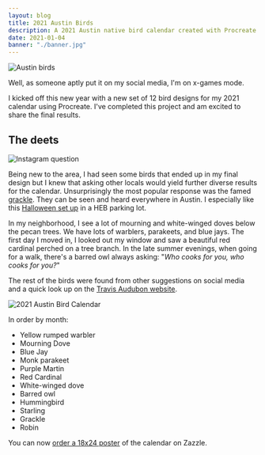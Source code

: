 ```yaml
---
layout: blog
title: 2021 Austin Birds
description: A 2021 Austin native bird calendar created with Procreate.
date: 2021-01-04
banner: "./banner.jpg"
---
```


<img class="responsive-img-no-shadow" src="/images/uploads/2021-01-04/preview.jpg" alt="Austin birds" />

Well, as someone aptly put it on my social media, I'm on x-games mode.

I kicked off this new year with a new set of 12 bird designs for my 2021 calendar using Procreate. I've completed this project and am excited to share the final results.

## The deets

<img class="responsive-img" src="/images/uploads/2021-01-04/question.png" alt="Instagram question" />

Being new to the area, I had seen some birds that ended up in my final design but I knew that asking other locals would yield further diverse results for the calendar. Unsurprisingly the most popular response was the famed [grackle](https://en.wikipedia.org/wiki/Great-tailed_grackle). They can be seen and heard everywhere in Austin. I especially like this [Halloween set up](https://imgur.com/a/4Walzu1) in a HEB parking lot.

In my neighborhood, I see a lot of mourning and white-winged doves below the pecan trees. We have lots of warblers, parakeets, and blue jays. The first day I moved in, I looked out my window and saw a beautiful red cardinal perched on a tree branch. In the late summer evenings, when going for a walk, there's a barred owl always asking: "_Who cooks for you, who cooks for you?_"

The rest of the birds were found from other suggestions on social media and a quick look up on the [Travis Audubon website](https://travisaudubon.org/).

<img class="responsive-img" src="/images/uploads/2021-01-04/2021_preview-high.jpg" alt="2021 Austin Bird Calendar" />

In order by month:

- Yellow rumped warbler
- Mourning Dove
- Blue Jay
- Monk parakeet
- Purple Martin
- Red Cardinal
- White-winged dove
- Barred owl
- Hummingbird
- Starling
- Grackle
- Robin

You can now [order a 18x24 poster](https://www.zazzle.com/austin_bird_2021_calendar_poster-228708137822961971) of the calendar on Zazzle.